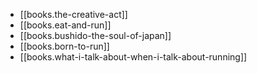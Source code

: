 
- [[books.the-creative-act]]
- [[books.eat-and-run]]
- [[books.bushido-the-soul-of-japan]]
- [[books.born-to-run]]
- [[books.what-i-talk-about-when-i-talk-about-running]]